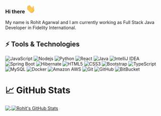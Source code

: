 ### Hi there <img src="https://raw.githubusercontent.com/javamultiplex/javamultiplex/master/wave.gif" width="30px">

My name is Rohit Agarwal and I am currently working as Full Stack Java Developer in Fidelity International.

<!--
**javamultiplex/javamultiplex** is a ✨ _special_ ✨ repository because its `README.md` (this file) appears on your GitHub profile.

Here are some ideas to get you started:

- 🔭 I’m currently working on ...
- 🌱 I’m currently learning ...
- 👯 I’m looking to collaborate on ...
- 🤔 I’m looking for help with ...
- 💬 Ask me about ...
- 📫 How to reach me: ...
- 😄 Pronouns: ...
- ⚡ Fun fact: ...
-->



## ⚡ Tools & Technologies

![JavaScript](https://img.shields.io/badge/-JavaScript-black?style=for-the-badge&logo=javascript)
![Nodejs](https://img.shields.io/badge/-Nodejs-black?style=for-the-badge&logo=Node.js)
![Python](https://img.shields.io/badge/-Python-black?style=for-the-badge&logo=Python)
![React](https://img.shields.io/badge/-React-black?style=for-the-badge&logo=react)
![Java](https://img.shields.io/badge/-java-black?style=for-the-badge&logo=java)
![IntelliJ IDEA](https://img.shields.io/badge/-intellijidea-black?style=for-the-badge&logo=intellijidea)
![Spring Boot](https://img.shields.io/badge/-springboot-black?style=for-the-badge&logo=springboot)
![Hibernate](https://img.shields.io/badge/-hibernate-black?style=for-the-badge&logo=hibernate)
![HTML5](https://img.shields.io/badge/-HTML5-black?style=for-the-badge&logo=html5&logoColor=white)
![CSS3](https://img.shields.io/badge/-CSS3-black?style=for-the-badge&logo=css3)
![Bootstrap](https://img.shields.io/badge/-Bootstrap-black?style=for-the-badge&logo=bootstrap)
![TypeScript](https://img.shields.io/badge/-TypeScript-black?style=for-the-badge&logo=typescript)
![MySQL](https://img.shields.io/badge/-MySQL-black?style=for-the-badge&logo=mysql)
![Docker](https://img.shields.io/badge/-Docker-black?style=for-the-badge&logo=docker)
![Amazon AWS](https://img.shields.io/badge/Amazon%20AWS-black?style=for-the-badge&logo=amazon-aws)
![Git](https://img.shields.io/badge/-Git-black?style=for-the-badge&logo=git)
![GitHub](https://img.shields.io/badge/-GitHub-black?style=for-the-badge&logo=github)
![BitBucket](https://img.shields.io/badge/-BitBucket-black?style=for-the-badge&logo=bitbucket)




# &#x1f4c8; GitHub Stats

<a href="https://github.com/javamultiplex/javamultiplex">
  <img align="center" src="https://github-readme-stats.vercel.app/api/top-langs/?username=javamultiplex&title_color=ffffff&text_color=c9cacc&icon_color=2bbc8a&bg_color=1d1f21&langs_count=3" />
</a>
<a href="https://github.com/javamultiplex/javamultiplex">
  <img align="center" src="https://github-readme-stats.vercel.app/api?username=javamultiplex&show_icons=true&line_height=27&count_private=true&title_color=ffffff&text_color=c9cacc&icon_color=2bbc8a&bg_color=1d1f21" alt="Rohit's GitHub Stats" />
</a> 
